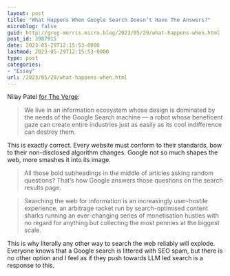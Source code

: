 ```yaml
---
layout: post
title: "What Happens When Google Search Doesn’t Have The Answers?"
microblog: false
guid: http://greg-morris.micro.blog/2023/05/29/what-happens-when.html
post_id: 3987915
date: 2023-05-29T12:15:53-0000
lastmod: 2023-05-29T12:15:53-0000
type: post
categories:
- "Essay"
url: /2023/05/29/what-happens-when.html
---
```

Nilay Patel [for The Verge](https://www.theverge.com/23712602/google-search-25-years-anniversary-ai-artificial-intelligence):

>  We live in an information ecosystem whose design is dominated by the needs of the Google Search machine — a robot whose beneficent gaze can create entire industries just as easily as its cool indifference can destroy them. 

This is exactly correct. Every website must conform to their standards, bow to their non-disclosed algorithm changes. Google not so much shapes the web, more smashes it into its image. 

> All those bold subheadings in the middle of articles asking random questions? That’s how Google answers those questions on the search results page.

>  Searching the web for information is an increasingly user-hostile experience, an arbitrage racket run by search-optimised content sharks running an ever-changing series of monetisation hustles with no regard for anything but collecting the most pennies at the biggest scale.

This is why literally any other way to search the web reliably will explode. Everyone knows that a Google search is littered with SEO spam, but there is no other option and I feel as if they push towards LLM led search is a response to this.
